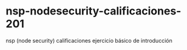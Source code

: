 # nsp-nodesecurity-calificaciones-201
nsp (node security) calificaciones ejercicio básico de introducción
